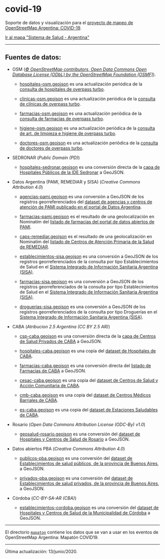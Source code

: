 # covid-19
Soporte de datos y visualización para el [proyecto de mapeo de OpenStreetMap Argentina: COVID-19](https://wiki.openstreetmap.org/wiki/ES:Argentina/COVID-19).

[Ir al mapa "Sistema de Salud - Argentina"](https://umap.openstreetmap.fr/es/map/sistema-de-salud-argentina-covid19_437454#4/-41.84/-54.58)

----

## Fuentes de datos:

* OSM (*[© OpenStreetMap contributors, Open Data Commons Open Database License (ODbL) by the OpenStreetMap Foundation (OSMF)](https://www.openstreetmap.org/copyright)*).

  * [hospitales-osm.geojson](https://github.com/gabriel-de-luca/covid-19/blob/master/hospitales-osm.geojson) es una actualización periódica de la [consulta de hospitales de overpass turbo](https://overpass-turbo.eu/s/S1i).
  
  * [clinicas-osm.geojson](https://github.com/gabriel-de-luca/covid-19/blob/master/clinicas-osm.geojson) es una actualización periódica de la [consulta de clínicas de overpass turbo](https://overpass-turbo.eu/s/S1o).
  
  * [farmacias-osm.geojson](https://github.com/gabriel-de-luca/covid-19/blob/master/farmacias-osm.geojson) es una actualización periódica de la [consulta de farmacias de overpass turbo](https://overpass-turbo.eu/s/S1b).

  * [higiene-osm.geojson](https://github.com/gabriel-de-luca/covid-19/blob/master/higiene-osm.geojson) es una actualización periódica de la [consulta de art. de limpieza e higiene de overpass turbo](https://overpass-turbo.eu/s/Szd).
  
  * [doctores-osm.geojson](https://github.com/gabriel-de-luca/covid-19/blob/master/doctores-osm.geojson) es una actualización periódica de la [consulta de doctores de overpass turbo](https://overpass-turbo.eu/s/S1y).

* SEDRONAR (*Public Domain (PD)*)

  * [hospitales-sedronar.geojson](https://github.com/gabriel-de-luca/covid-19/blob/master/hospitales-sedronar.geojson) es una conversión directa de la [capa de Hospitales Públicos de la IDE Sedronar](http://ide.sedronar.gov.ar/layers/geonode:web_hospitales_publicos_sisa) a GeoJSON.
  
* Datos Argentina (PAMI, REMEDIAR y SISA) (*Creative Commons Attribution 4.0*)

  * [agencias-pami.geojson](https://github.com/gabriel-de-luca/covid-19/blob/master/agencias-pami.geojson) es una conversión a GeoJSON de los registros georreferenciados del [dataset de agencias y centros de atención de PAMI publicado en el portal de Datos Argentina](https://datos.gob.ar/dataset/pami-listado-unidades-gestion-local-ugl-agencias).

  * [farmacias-pami.geojson](https://github.com/gabriel-de-luca/covid-19/blob/master/farmacias-pami.geojson) es el resultado de una geolocalización en Nominatim del [listado de farmacias del portal de datos abiertos de PAMI](https://datos.pami.org.ar/dataset/farmacias).

  * [caps-remediar.geojson](https://github.com/gabriel-de-luca/covid-19/blob/master/caps-remediar.geojson) es el resultado de una geolocalización en Nominatim del [listado de Centros de Atención Primaria de la Salud de REMEDIAR](http://sir.medicamentos.msal.gov.ar/int_Listado_de_CAPS_Habilitados_y_Activos/ShowInt_Listado_de_CAPS_Habilitados_y_ActivosTable.aspx).
  
  * [establecimientos-sisa.geojson](https://github.com/gabriel-de-luca/covid-19/blob/master/establecimientos-sisa.geojson) es una conversión a GeoJSON de los registros georreferenciados de la consulta por tipo Establecimientos de Salud en el [Sistema Integrado de Información Sanitaria Argentina (SISA)](https://sisa.msal.gov.ar/sisa).
  
  * [farmacias-sisa.geojson](https://github.com/gabriel-de-luca/covid-19/blob/master/farmacias-sisa.geojson) es una conversión a GeoJSON de los registros georreferenciados de la consulta por tipo Establecimientos de Salud en el [Sistema Integrado de Información Sanitaria Argentina (SISA)](https://sisa.msal.gov.ar/sisa).
    
  * [droguerias-sisa.geojson](https://github.com/gabriel-de-luca/covid-19/blob/master/droguerias-sisa.geojson) es una conversión a GeoJSON de los registros georreferenciados de la consulta por tipo Droguerías en el [Sistema Integrado de Información Sanitaria Argentina (SISA)](https://sisa.msal.gov.ar/sisa).

* CABA (*Atribucion 2.5 Argentina (CC BY 2.5 AR)*)

  * [csp-caba.geojson](https://github.com/gabriel-de-luca/covid-19/blob/master/csp-caba.geojson) es una conversión directa de la [capa de Centros de Salud Privados de CABA](https://data.buenosaires.gob.ar/dataset/centros-salud-privados) a GeoJSON.
  
  * [hospitales-caba.geojson](https://github.com/gabriel-de-luca/covid-19/blob/master/hospitales-caba.geojson) es una copia del [dataset de Hospitales de CABA](https://data.buenosaires.gob.ar/dataset/hospitales).
  
  * [farmacias-caba.geojson](https://github.com/gabriel-de-luca/covid-19/blob/master/farmacias-caba.geojson) es una conversión directa del [listado de Farmacias de CABA](https://data.buenosaires.gob.ar/dataset/farmacias) a GeoJSON.

  * [cesac-caba.geojson](https://github.com/gabriel-de-luca/covid-19/blob/master/cesac-caba.geojson) es una copia del [dataset de Centros de Salud y Acción Comunitaria de CABA](https://data.buenosaires.gob.ar/dataset/centros-salud-accion-comunitaria-cesac).
  
  * [cmb-caba.geojson](https://github.com/gabriel-de-luca/covid-19/blob/master/cmb-caba.geojson) es una copia del [dataset de Centros Médicos Barriales de CABA](https://data.buenosaires.gob.ar/dataset/centros-medicos-barriales).
  
  * [es-caba.geojson](https://github.com/gabriel-de-luca/covid-19/blob/master/es-caba.geojson) es una copia del [dataset de Estaciones Saludables de CABA](https://data.buenosaires.gob.ar/dataset/estaciones-saludables).  
  
* Rosario (*Open Data Commons Attribution License (ODC-By) v1.0*)

  * [geosalud-rosario.geojson](https://github.com/gabriel-de-luca/covid-19/blob/master/geosalud-rosario.geojson) es una conversión del [dataset de Hospitales y Centros de Salud de Rosario](https://datos.rosario.gob.ar/dataset/hospitales-y-centros-de-salud) a GeoJSON.

* Datos abiertos PBA (*Creative Commons Attribution 4.0*)

  * [publicos-pba.geojson](https://github.com/gabriel-de-luca/covid-19/blob/master/publicos-pba.geojson) es una conversión del [dataset de Establecimientos de salud públicos, de la provincia de Buenos Aires](https://catalogo.datos.gba.gob.ar/dataset/establecimientos-salud/archivo/c2d51824-c61d-4374-a014-cca5b76b082a), a GeoJSON.

  * [privados-pba.geojson](https://github.com/gabriel-de-luca/covid-19/blob/master/privados-pba.geojson) es una conversión del [dataset de Establecimientos de salud privados, de la provincia de Buenos Aires](https://catalogo.datos.gba.gob.ar/dataset/establecimientos-salud/archivo/b0290e89-edc5-4296-ba44-f0b8cd83bb5b), a GeoJSON.

* Córdoba (*CC-BY-SA-AR (CBA)*)

  * [establecimientos-cordoba.geojson](https://github.com/gabriel-de-luca/covid-19/blob/master/establecimientos-cordoba.geojson) es una conversión del [dataset de Hospitales y Centros de Salud de la Municipalidad de Córdoba](https://gobiernoabierto.cordoba.gob.ar/data/datos-abiertos/categoria/salud/mapa-de-los-centros-de-salud/3) a GeoJSON.
  
----

El directorio [`mapaton`](https://github.com/gabriel-de-luca/covid-19/tree/master/mapaton) contiene los datos que se van a usar en los eventos de OpenStreetMap Argentina: Mapatón COVID19.

----

Última actualización: 13/junio/2020.
